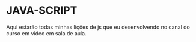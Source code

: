 # JAVA-SCRIPT
Aqui estarão todas minhas lições de js que eu desenvolvendo no canal do curso em vídeo em sala de aula.
